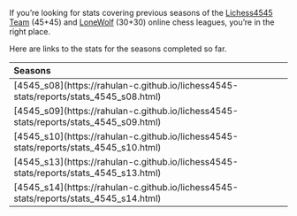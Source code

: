 If you’re looking for stats covering previous seasons of the
[Lichess4545](https://www.lichess4545.com/)
[Team](https://www.lichess4545.com/team4545/) (45+45) and
[LoneWolf](https://www.lichess4545.com/lonewolf/) (30+30) online chess
leagues, you’re in the right place.

Here are links to the stats for the seasons completed so far.

<table>
<thead>
<tr>
<th style="text-align:left;">
Seasons
</th>
</tr>
</thead>
<tbody>
<tr>
<td style="text-align:left;">
[4545_s08](https://rahulan-c.github.io/lichess4545-stats/reports/stats_4545_s08.html)
</td>
</tr>
<tr>
<td style="text-align:left;">
[4545_s09](https://rahulan-c.github.io/lichess4545-stats/reports/stats_4545_s09.html)
</td>
</tr>
<tr>
<td style="text-align:left;">
[4545_s10](https://rahulan-c.github.io/lichess4545-stats/reports/stats_4545_s10.html)
</td>
</tr>
<tr>
<td style="text-align:left;">
[4545_s13](https://rahulan-c.github.io/lichess4545-stats/reports/stats_4545_s13.html)
</td>
</tr>
<tr>
<td style="text-align:left;">
[4545_s14](https://rahulan-c.github.io/lichess4545-stats/reports/stats_4545_s14.html)
</td>
</tr>
</tbody>
</table>
